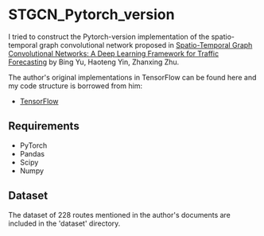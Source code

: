# STGCN_Pytorch_version
I tried to construct the Pytorch-version implementation of the spatio-temporal graph convolutional network proposed in [Spatio-Temporal Graph Convolutional Networks: A Deep Learning Framework for Traffic Forecasting](https://arxiv.org/abs/1709.04875) by Bing Yu, Haoteng Yin, Zhanxing Zhu.

The author's original implementations in TensorFlow can be found here and my code structure is borrowed from him:

  * [TensorFlow](https://github.com/PKUAI26/STGCN-IJCAI-18) 

 ## Requirements

  * PyTorch
  * Pandas
  * Scipy
  * Numpy

 ## Dataset

The dataset of 228 routes mentioned in the author's documents are included in the 'dataset' directory.

